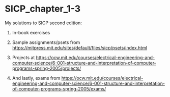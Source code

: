 # SICP_chapter_1-3
My solutions to SICP second edition:
 
 1. In-book exercises
 
 2. Sample assignments/psets from https://mitpress.mit.edu/sites/default/files/sicp/psets/index.html
 
 3. Projects at https://ocw.mit.edu/courses/electrical-engineering-and-computer-science/6-001-structure-and-interpretation-of-computer-programs-spring-2005/projects/
 
 4. And lastly, exams from https://ocw.mit.edu/courses/electrical-engineering-and-computer-science/6-001-structure-and-interpretation-of-computer-programs-spring-2005/exams/
